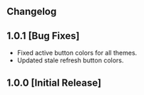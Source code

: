 Changelog
---

## 1.0.1 [Bug Fixes]

- Fixed active button colors for all themes.
- Updated stale refresh button colors.

## 1.0.0 [Initial Release]
